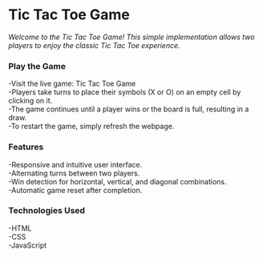 # **Tic Tac Toe Game**

_Welcome to the Tic Tac Toe Game! This simple implementation allows two players to enjoy the classic Tic Tac Toe experience._

### **Play the Game**

-Visit the live game: Tic Tac Toe Game<br>
-Players take turns to place their symbols (X or O) on an empty cell by clicking on it.<br>
-The game continues until a player wins or the board is full, resulting in a draw.<br>
-To restart the game, simply refresh the webpage.


### **Features**

-Responsive and intuitive user interface.<br>
-Alternating turns between two players.<br>
-Win detection for horizontal, vertical, and diagonal combinations.<br>
-Automatic game reset after completion.

### **Technologies Used**
-HTML <br>
-CSS <br>
-JavaScript